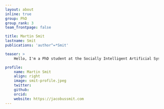 ```yaml
---
layout: about
inline: true
group: PhD
group_rank: 3
team_frontpage: false

title: Martin Smit
lastname: Smit
publications: 'author^=*Smit'

teaser: >
    Hello, I'm a PhD student at the Socially Intelligent Artificial Systems group at the University of Amsterdam. I'm currently working on the dynamics of cooperation through indirect reciprocity, if you're working on something similar, try my implementation or get in contact with me to see if we can adapt it to your problem.

profile:
    name: Martin Smit
    align: right
    image: smit-profile.jpeg
    twitter: 
    github: 
    orcid: 
    website: https://jacobussmit.com
---
```


